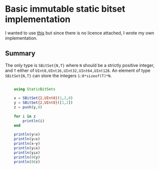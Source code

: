 # Basic immutable static bitset implementation

I wanted to use [this](https://raw.githubusercontent.com/chethega/StaticArrays.jl/fb0350012f01db4021d60906357e949333ec5d93/src/SBitSet.jl) but since there is no licence attached, I wrote my own implementation.

## Summary

The only type is `SBitSet{N,T}` where `N` should be a strictly positive integer, and `T` either of `UInt8,UInt16,UInt32,UInt64,UInt128`.
An element of type `SBitSet{N,T}` can store the integers `1:8*sizeof(T)*N`.

```julia
    
    using StaticBitSets
    
    x = SBitSet{2,UInt8}(1,2,8)
    y = SBitSet{2,UInt8}([1,2])
    z = push(y,8)
    
    for i in z
        println(i)
    end
    
    println(y∩x)
    println(y∪x)
    println(x~y)
    println(y⊆x)
    println(y⊥x)
    println(8∈y)
    println(8∈z)

```
